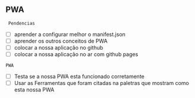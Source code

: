 ## PWA

` Pendencias` 

- [ ] aprender a configurar melhor o manifest.json
- [ ] aprender os outros conceitos de PWA
- [ ] colocar a nossa aplicação no github
- [ ] colocar a nossa aplicação no ar com github pages

` PWA `

- [ ] Testa se a nossa PWA esta funcionado corretamente
- [ ] Usar as Ferramentas que foram citadas na paletras que mostram como esta nossa PWA 